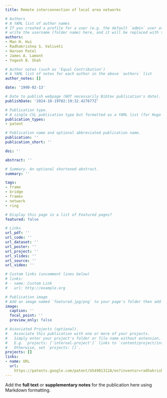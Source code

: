 ```yaml
---
title: Remote interconnection of local area networks

# Authors
# A YAML list of author names
# If you created a profile for a user (e.g. the default `admin` user at `content/authors/admin/`), 
# write the username (folder name) here, and it will be replaced with their full name and linked to their profile.
authors:
- Man H. Hui
- Radhakrishna S. Valiveti
- Haroon Patel
- James A. Lamont
- Yogesh B. Shah

# Author notes (such as 'Equal Contribution')
# A YAML list of notes for each author in the above `authors` list
author_notes: []

date: '1990-02-13'

# Date to publish webpage (NOT necessarily Bibtex publication's date).
publishDate: '2024-10-19T02:19:32.427677Z'

# Publication type.
# A single CSL publication type but formatted as a YAML list (for Hugo requirements).
publication_types:
- patent

# Publication name and optional abbreviated publication name.
publication: ''
publication_short: ''

doi: ''

abstract: ''

# Summary. An optional shortened abstract.
summary: ''

tags:
- frame
- bridge
- frames
- network
- ring

# Display this page in a list of Featured pages?
featured: false

# Links
url_pdf: ''
url_code: ''
url_dataset: ''
url_poster: ''
url_project: ''
url_slides: ''
url_source: ''
url_video: ''

# Custom links (uncomment lines below)
# links:
# - name: Custom Link
#   url: http://example.org

# Publication image
# Add an image named `featured.jpg/png` to your page's folder then add a caption below.
image:
  caption: ''
  focal_point: ''
  preview_only: false

# Associated Projects (optional).
#   Associate this publication with one or more of your projects.
#   Simply enter your project's folder or file name without extension.
#   E.g. `projects: ['internal-project']` links to `content/project/internal-project/index.md`.
#   Otherwise, set `projects: []`.
projects: []
links:
- name: URL
  url: 
    https://patents.google.com/patent/US4901312A/en?inventor=radhakrishna+valiveti&page=1
---
```


Add the **full text** or **supplementary notes** for the publication here using Markdown formatting.
